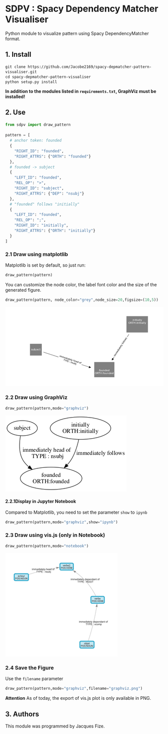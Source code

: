 # SDPV : Spacy Dependency Matcher Visualiser

Python module to visualize pattern using Spacy DependencyMatcher format.


## 1. Install


```shell
git clone https://github.com/Jacobe2169/spacy-depmatcher-pattern-visualiser.git
cd spacy-depmatcher-pattern-visualiser
python setup.py install
```

**In addition to the modules listed in `requirements.txt`, GraphViz must be installed!**
## 2. Use

```python
from sdpv import draw_pattern

pattern = [
  # anchor token: founded
  {
    "RIGHT_ID": "founded",
    "RIGHT_ATTRS": {"ORTH": "founded"}
  },
  # founded -> subject
  {
    "LEFT_ID": "founded",
    "REL_OP": ">",
    "RIGHT_ID": "subject",
    "RIGHT_ATTRS": {"DEP": "nsubj"}
  },
  # "founded" follows "initially"
  {
    "LEFT_ID": "founded",
    "REL_OP": ";",
    "RIGHT_ID": "initially",
    "RIGHT_ATTRS": {"ORTH": "initially"}
  }
]
```

### 2.1 Draw using matplotlib

Matplotlib is set by default, so just run:

```python
draw_pattern(pattern)
```

You can customize the node color, the label font color and the size of the generated figure.

```python
draw_pattern(pattern, node_color="grey",node_size=20,figsize=(10,5))
```

![image](./examples/matplotlib.png)

### 2.2 Draw using GraphViz

```python
draw_pattern(pattern,mode="graphviz")
```

![image](./examples/graphviz.png)

#### 2.2.1Display in Jupyter Notebook
Compared to Matplotlib, you need to set the parameter `show` to `ipynb`

```python
draw_pattern(pattern,mode="graphviz",show="ipynb")
```

### 2.3 Draw using vis.js (only in Notebook)

```python
draw_pattern(pattern,mode="notebook")
```

![image](./examples/notebook.png)
### 2.4 Save the Figure

Use the `filename` parameter 
```python
draw_pattern(pattern,mode="graphviz",filename="graphviz.png")
```

**Attention** As of today, the export of vis.js plot is only available in PNG.

## 3. Authors

This module was programmed by Jacques Fize.